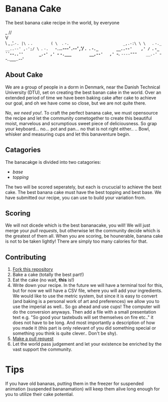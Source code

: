 # Banana Cake
The best banana cake recipe in the world, by everyone

 _
//\
V  \
 \  \_
  \,'.`-.
   |\ `. `.       
   ( \  `. `-.                        _,.-:\
    \ \   `.  `-._             __..--' ,-';/
     \ `.   `-.   `-..___..---'   _.--' ,'/
      `. `.    `-._        __..--'    ,' /
        `. `-_     ``--..''       _.-' ,'
          `-_ `-.___        __,--'   ,'
             `-.__  `----"""    __.-'
                  `--..____..--'


## About Cake
We are a group of people in a dorm in Denmark, near the Danish Technical University (DTU), set on creating the best banan cake in the world. Over an extended period of time we have been baking cake after cake to achieve our goal, and oh we have come so close, but we are not quite there. 

No, _we need you!_. To craft the perfect banana cake, we must opensource the recipe and let the community cometogether to create this beautiful moist, marvelous and scrumptious sweet piece of deliciousness. So grap your keyboard... no... pot and pan... no that is not right either.. .. Bowl, whisker and measuring cups and let this banaventure begin. 


## Catagories
The banacakge is divided into two catagories: 
- *base* 
- *topping* 

The two will be scored seperately, but each is crucucial to achieve the best cake. The best banana cake must have the best topping and best base. We have submitted our recipe, you can use to build your variation from.  


## Scoring
We will not dicede which is the best bananacake, you will! We will just merge your _pull requests_, but otherwise let the community decide which is the greatest of them all. 
When you are scoring, be hounerable, banana cake is not to be taken lightly! There are simply too many calories for that. 


## Contributing 
1. [Fork this repository](https://guides.github.com/activities/forking/)
2. Bake a cake (totally the best part!)
3. Eat the cake (no wait, **this** is!) 
4. Write down your recipe. In the future we will have a terminal tool for this, but for now we will have a CSV file, where you will add your ingredients. We would like to use the metric system, but since it is easy to convert (and baking is a personal work of art and preferences) we allow you to use the imperial as well.. So go ahead and use cups! The computer will do the conversion anyways. Then add a file with a small presentation text e.g. "So good your tastebuds will set themselves on fire etc.." it does not have to be long. And most importantly a description of how you made it (this part is only relevant of you did something special or something you think is quite clever.. Don't be shy). 
5. [Make a pull request](https://help.github.com/articles/creating-a-pull-request/)
6. Let the world pass judgement and let your existence be enriched by the vast support the community.



# Tips
If you have old bananas, putting them in the freezer for suspended animation (suspended bananamation) will keep them alive long enough for you to utilize their cake potential. 

